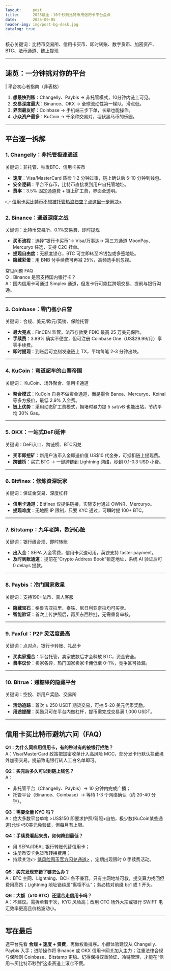 ```yaml
---
layout:     post
title:      2025最全：10个秒到比特币用信用卡平台盘点
date:       2025-09-05
header-img: img/post-bg-desk.jpg
catalog: true
---
```


核心关键词：比特币交易所、信用卡买币、即时转账、数字货币、加密资产、BTC、法币通道、链上提现

---

## 速览：一分钟挑对你的平台  
| 平台初心者指南（非表格）  
1. **想最快到账**：Changelly、Paybis → 非托管模式，10分钟内链上可见。  
2. **交易深度最大**：Binance、OKX → 全球流动性第一梯队，滑点低。  
3. **界面最友好**：Coinbase → 手机端三步下单，长辈也能操作。  
4. **小众资产最多**：KuCoin → 千余种交易对，埋伏黑马币的乐园。

---

## 平台逐一拆解  

### 1. Changelly：非托管极速通道  
关键词：非托管、秒发BTC、信用卡买币  
- **速度**：Visa/MasterCard 质检 1-2 分钟过审，链上确认后 5-10 分钟到钱包。  
- **安全逻辑**：平台不存币，比特币直接发到用户自托管地址。  
- **费率**：3.5% 固定通道费 + 链上矿工费，界面全透明。  

👉 [信用卡买比特币不想被托管热浪扫空？点这里一步解决>](https://okxdog.com/)  

### 2. Binance：通道深度之战  
关键词：比特币交易所、0.1%交易费、即时提现  
- **买币流程**：选择“银行卡买币”→ Visa/万事达→ 第三方通道 MoonPay、Mercuryo 任选，支持 C2C 挂单。  
- **提现自由度**：无额度锁仓，BTC 可立即转至冷钱包或多签地址。  
- **隐藏彩蛋**：用 BNB 付手续费可再减 25%，高频选手别忽视。  

常见问题 FAQ  
Q：Binance 是否支持国内银行卡？  
A：国内信用卡可通过 Simplex 通道，但发卡行可能拦跨境交易，提前与银行沟通。  

---

### 3. Coinbase：零门槛小白营  
关键词：合规、美元/欧元/英镑、保险托管  
- **最大亮点**：FinCEN 监管，法币存款受 FDIC 最高 25 万美元保险。  
- **手续费**：3.99% 确实不便宜，但可注册 Coinbase One（US$29.99/月）享零手续费。  
- **即时提现**：到账后可立刻发送链上 TX，平均每笔 2-3 分钟出块。  

---

### 4. KuCoin：弯道超车的山寨帝国  
关键词： KuCoin、场外聚合、信用卡通道  
- **聚合模式**：KuCoin 自身不做资金通道，而是撮合 Banxa、Mercuryo、Koinal 等多方报价，最低 2.9% 入金费。  
- **链上优势**：采用动态矿工费模式，拥堵时暴力提 5 sat/vB 也能出站，节约平均 30% Gas。  

---

### 5. OKX：一站式DeFi延伸  
关键词：DeFi入口、跨链桥、BTC闪兑  
- **买币即挖矿**：新用户法币入金即送价值 US$10 代金券，可抵扣链上提现费。  
- **跨链桥**：买完 BTC → 一键跨链到 Lightning 网络，秒到 0.1-0.3 USD 小费。  

---

### 6. Bitfinex：修炼资深玩家  
关键词：保证金交易、深度杠杆  
- **信用卡通道**：Bitfinex 仅提供链接，实际支付通过 OWNR、Mercuryo。  
- **提现难度**：无地图 IP 限制，只要 KYC 通过，可瞬时提 100+ BTC。  

---

### 7. Bitstamp：九年老牌，欧洲心脏  
关键词：银行级合规、即时转账  
- **出入金**：SEPA 入金零费，信用卡买速可用，英镑支持 faster payment。  
- **及时到账通道**：提前在“Crypto Address Book”锁定地址，系统 AI 验证后可 0 delays 提款。  

---

### 8. Paybis：冷门国家救星  
关键词：支持190+法币、真人客服  
- **隐藏宝石**：格鲁吉亚拉里、泰铢、尼日利亚奈拉均可买卖。  
- **智能验证**：首次上传护照后，再买东西秒批，无需重复审核。  

---

### 9. Paxful：P2P 灵活度最高  
关键词：点对点、银行卡转账、礼品卡  
- **买卖家撮合**：平台托管，卖家放款后才会释放 BTC，资金安全。  
- **费率议价**：卖家各异，热门国家卖家卡佣低至 0-1%，竞争区可捡漏。  

---

### 10. Bitrue：赚糖果的隐藏平台  
关键词：空投、新用户奖励、交易所  
- **活动追踪**：首次 ≥ 250 USDT 期货交易，可抽 5-20 美元代币奖励。  
- **用途提醒**：奖励只可在平台内做杠杆，提币需完成交易满 1,000 USDT。

---

## 信用卡买比特币避坑六问（FAQ）

**Q1：为什么同样用信用卡，有的秒过有的被银行拒绝？**  
A：Visa/MasterCard 政策把加密收单计入高风险 MCC，部分发卡行默认拦截境外加密交易。提前致电银行转人工白名单即可。  

**Q2：买完后多久可以到链上钱包？**  
A：  
- 非托管平台（Changelly、Paybis）→ 10 分钟内完成广播；  
- 托管平台（Binance、Coinbase）→ 等待 1-3 个网络确认（约 20-40 分钟）。  

**Q3：需要全量 KYC 吗？**  
A：绝大多数平台单笔 >US$150 即要求护照/驾照+自拍，极少数(KuCoin某些通道)允许<50美元免验证，但每月有上限。  

**Q4：手续费看起来贵，如何降到最低？**  
- 用 SEPA/iDEAL 银行转账代替信用卡；  
- 注册币安卡免货币转换费用；  
- 持续关注👉 [低风险囤币官方闪兑通道>](https://okxdog.com/) ，定期出现限时 0 手续费活动。  

**Q5：买完发现充错了链怎么办？**  
A：BTC 主网、Lightning、BCH 各不兼容。只有主网地址可救，提交算力找回但费用高昂；Lightning 地址错纯属“离柜不认”；务必核对前缀 bc1 或 1 开头。  

**Q6：大额（≥10 BTC）还适合走信用卡吗？**  
A：不建议。需拆单若干次，KYC 风险高；改用 OTC 场外大宗或银行 SWIFT 电汇效率更高且价格波动小。  

---

## 写在最后  

选平台先看 **合规 + 速度 + 资费**，再做权重排序。小额体验建议从 Changelly、Paybis 入手；进阶操作将 Binance 或 OKX 信用卡网关加入主力；注重法律合规与保险则 Coinbase、Bitstamp 更稳。记得保持双重验证、冷链管理，才能在“信用卡买比特币秒到”这条赛道上滚仓不慌。